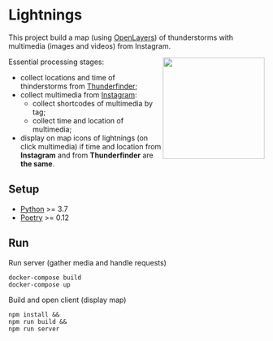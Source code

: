 # Lightnings
This project build a map (using [OpenLayers](https://openlayers.org/en/latest/apidoc/)) of thunderstorms with multimedia (images and videos) from Instagram.
<p>
<img align="right" width="200" src="/client/src/images/logo.ico">

Essential processing stages:
- collect locations and time of thinderstorms from [Thunderfinder](http://lightnings.ru/);
- collect multimedia from [Instagram](https://www.instagram.com/explore/tags/%D0%BC%D0%BE%D0%BB%D0%BD%D0%B8%D1%8F/):
    - collect shortcodes of multimedia by tag;
    - collect time and location of multimedia;
- display on map icons of lightnings (on click multimedia) if time and location from **Instagram** and from **Thunderfinder** are **the same**.  
</p>

## Setup
- [Python](https://www.python.org/downloads/) >= 3.7
- [Poetry](https://python-poetry.org/docs/) >= 0.12

## Run
Run server (gather media and handle requests)
```shell script
docker-compose build 
docker-compose up
```

Build and open client (display map)
```shell script
npm install &&
npm run build &&
npm run server
```
